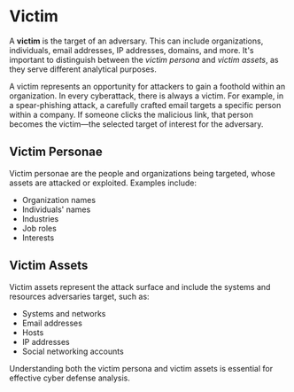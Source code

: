 # Victim

A **victim** is the target of an adversary. This can include organizations, individuals, email addresses, IP addresses, domains, and more. It's important to distinguish between the *victim persona* and *victim assets*, as they serve different analytical purposes.

A victim represents an opportunity for attackers to gain a foothold within an organization. In every cyberattack, there is always a victim. For example, in a spear-phishing attack, a carefully crafted email targets a specific person within a company. If someone clicks the malicious link, that person becomes the victim—the selected target of interest for the adversary.

## Victim Personae

Victim personae are the people and organizations being targeted, whose assets are attacked or exploited. Examples include:

- Organization names
- Individuals' names
- Industries
- Job roles
- Interests

## Victim Assets

Victim assets represent the attack surface and include the systems and resources adversaries target, such as:

- Systems and networks
- Email addresses
- Hosts
- IP addresses
- Social networking accounts

Understanding both the victim persona and victim assets is essential for effective cyber defense analysis.